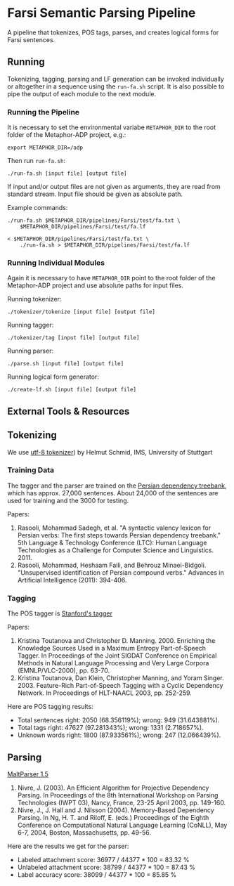 # Farsi Semantic Parsing Pipeline

A pipeline that tokenizes, POS tags, parses, and creates logical forms for
Farsi sentences.

## Running

Tokenizing, tagging, parsing and LF generation can be invoked individually
or altogether in a sequence using the `run-fa.sh` script. It is also
possible to pipe the output of each module to the next module.

### Running the Pipeline

It is necessary to set the environmental variabe `METAPHOR_DIR` to the
root folder of the Metaphor-ADP project, e.g.:

```
export METAPHOR_DIR=/adp
```

Then run `run-fa.sh`:

```
./run-fa.sh [input file] [output file]
```

If input and/or output files are not given as arguments, they are read
from standard stream. Input file should be given as absolute path.

Example commands:

```
./run-fa.sh $METAPHOR_DIR/pipelines/Farsi/test/fa.txt \
    $METAPHOR_DIR/pipelines/Farsi/test/fa.lf

< $METAPHOR_DIR/pipelines/Farsi/test/fa.txt \
    ./run-fa.sh > $METAPHOR_DIR/pipelines/Farsi/test/fa.lf
```

### Running Individual Modules

Again it is necessary to have `METAPHOR_DIR` point to the root folder of
the Metaphor-ADP project and use absolute paths for input files.

Running tokenizer:
```
./tokenizer/tokenize [input file] [output file]
```

Running tagger:
```
./tokenizer/tag [input file] [output file]
```

Running parser:
```
./parse.sh [input file] [output file]
```

Running logical form generator:
```
./create-lf.sh [input file] [output file]
```

## External Tools & Resources

## Tokenizing

We use
[utf-8 tokenizer](http://corpus.leeds.ac.uk/tools/utf8-tokenize.pl))
by Helmut Schmid, IMS, University of Stuttgart


### Training Data

The tagger and the parser are trained on the
[Persian dependency treebank](http://dadegan.ir/en), which
has approx. 27,000 sentences. About 24,000 of the sentences are used for
training and the 3000 for testing.

Papers:

1. Rasooli, Mohammad Sadegh, et al. "A syntactic valency lexicon for
   Persian verbs: The first steps towards Persian dependency treebank." 5th
   Language & Technology Conference (LTC): Human Language Technologies as a
   Challenge for Computer Science and Linguistics. 2011.
2. Rasooli, Mohammad, Heshaam Faili, and Behrouz Minaei-Bidgoli.
   "Unsupervised identification of Persian compound verbs." Advances in
   Artificial Intelligence (2011): 394-406.


### Tagging

The POS tagger is
[Stanford's tagger](http://nlp.stanford.edu/software/tagger.shtml)

Papers:
1. Kristina Toutanova and Christopher D. Manning. 2000. Enriching the
   Knowledge Sources Used in a Maximum Entropy Part-of-Speech Tagger. In
   Proceedings of the Joint SIGDAT Conference on Empirical Methods in Natural
   Language Processing and Very Large Corpora (EMNLP/VLC-2000), pp. 63-70.
2. Kristina Toutanova, Dan Klein, Christopher Manning, and Yoram Singer.
   2003. Feature-Rich Part-of-Speech Tagging with a Cyclic Dependency
   Network. In Proceedings of HLT-NAACL 2003, pp. 252-259.

Here are POS tagging results:
- Total sentences right: 2050 (68.356119%); wrong: 949 (31.643881%).
- Total tags right: 47627 (97.281343%); wrong: 1331 (2.718657%).
- Unknown words right: 1800 (87.933561%); wrong: 247 (12.066439%).


## Parsing

[MaltParser 1.5](http://www.maltparser.org)

1. Nivre, J. (2003). An Efficient Algorithm for Projective Dependency
   Parsing. In Proceedings of the 8th International Workshop on
   Parsing Technologies (IWPT 03), Nancy, France, 23-25 April 2003,
   pp. 149-160.
2. Nivre, J., J. Hall and J. Nilsson (2004). Memory-Based Dependency
   Parsing. In Ng, H. T. and Riloff, E. (eds.) Proceedings of the Eighth
   Conference on Computational Natural Language Learning (CoNLL), May 6-7,
   2004, Boston, Massachusetts, pp. 49-56.

Here are the results we get for the parser:
- Labeled   attachment score: 36977 / 44377 * 100 = 83.32 %
- Unlabeled attachment score: 38799 / 44377 * 100 = 87.43 %
- Label accuracy score:       38099 / 44377 * 100 = 85.85 %
